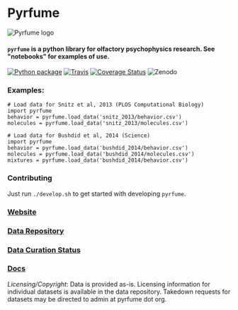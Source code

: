 # Pyrfume

![Pyrfume logo](https://avatars3.githubusercontent.com/u/34174393?s=200&v=4)

#### `pyrfume` is a python library for olfactory psychophysics research. See "notebooks" for examples of use.
[![Python package](https://github.com/pyrfume/pyrfume/actions/workflows/pythonpackage.yml/badge.svg)](https://github.com/pyrfume/pyrfume/actions/workflows/pythonpackage.yml)
[![Travis](https://travis-ci.org/pyrfume/pyrfume.svg?branch=master)](https://travis-ci.org/pyrfume/pyrfume) 
[![Coverage Status](https://coveralls.io/repos/github/pyrfume/pyrfume/badge.svg?branch=master)](https://coveralls.io/github/pyrfume/pyrfume?branch=master)
![Zenodo](https://user-images.githubusercontent.com/549787/165869234-79bf95db-0b6c-495c-a1a8-b3db751f3352.png)


### Examples:
```
# Load data for Snitz et al, 2013 (PLOS Computational Biology)
import pyrfume
behavior = pyrfume.load_data('snitz_2013/behavior.csv')
molecules = pyrfume.load_data('snitz_2013/molecules.csv')

# Load data for Bushdid et al, 2014 (Science)
import pyrfume
behavior = pyrfume.load_data('bushdid_2014/behavior.csv')
molecules = pyrfume.load_data('bushdid_2014/molecules.csv')
mixtures = pyrfume.load_data('bushdid_2014/behavior.csv')
```

### Contributing

Just run `./develop.sh` to get started with developing `pyrfume`.

### [Website](http://pyrfume.org)

### [Data Repository](https://github.com/pyrfume/pyrfume-data)

### [Data Curation Status](http://status.pyrfume.org)

### [Docs](http://docs.pyrfume.org)

*Licensing/Copyright*: Data is provided as-is.  Licensing information for individual datasets is available in the data repository.  Takedown requests for datasets may be directed to admin at pyrfume dot org.  

